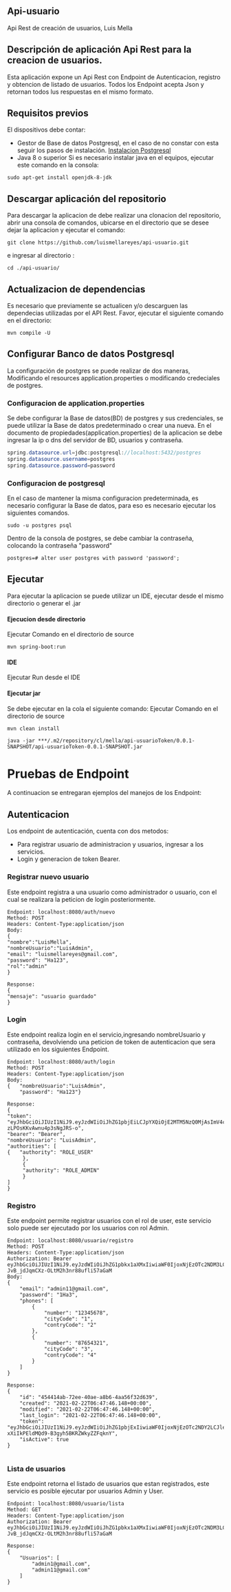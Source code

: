 ## Api-usuario
Api Rest de creación de usuarios, Luis Mella

## Descripción de aplicación Api Rest para la creacion de usuarios.

Esta aplicación expone un Api Rest con Endpoint de Autenticacion, registro y obtencion de listado de usuarios. Todos los Endpoint acepta Json y retornan todos lus respuestas en el mismo formato.

## Requisitos previos

El dispositivos debe contar:
- Gestor de Base de datos Postgresql, en el caso de no constar con esta seguir los pasos de instalación. [Instalacion Postgresql](https://www.postgresql.org/download/ "Descargar Postgresql")
- Java 8 o superior
Si es necesario instalar java en el equipos, ejecutar este comando en la consola:

```
sudo apt-get install openjdk-8-jdk
```

## Descargar aplicación del repositorio

Para descargar la aplicacion de debe realizar una clonacion del repositorio, abrir una consola de comandos, ubicarse en el directorio que se desee dejar la aplicacion y ejecutar el comando:

```
git clone https://github.com/luismellareyes/api-usuario.git
```
e ingresar al directorio :

```
cd ./api-usuario/
```
## Actualizacion de dependencias

Es necesario que previamente se actualicen y/o descarguen las dependecias utilizadas por el API Rest. Favor, ejecutar el siguiente comando en el directorio:

```
mvn compile -U
```

## Configurar Banco de datos Postgresql

La configuración de postgres se puede realizar de dos maneras, Modificando el resources application.properties o modificando credeciales de postgres.
### Configuracion de application.properties

Se debe configurar la Base de datos(BD) de postgres y sus credenciales, se puede utilizar la Base de datos predeterminado o crear una nueva. En el documento de propiedades(application.properties) de la aplicacion se debe ingresar la ip o dns del servidor de BD, usuarios y contraseña.

```java
spring.datasource.url=jdbc:postgresql://localhost:5432/postgres
spring.datasource.username=postgres
spring.datasource.password=password
```
### Configuracion de postgresql
En el caso de mantener la misma configuracion predeterminada, es necesario configurar la Base de datos, para eso es necesario ejecutar los siguientes comandos.

```
sudo -u postgres psql 
```
Dentro de la consola de postgres, se debe cambiar la contraseña, colocando la contraseña "password"
```
postgres=# alter user postgres with password 'password';
```

## Ejecutar 

Para ejecutar la aplicacion se puede utilizar un IDE, ejecutar desde el mismo directorio o generar el .jar

#### Ejecucion desde directorio

Ejecutar Comando en el directorio de source
```
mvn spring-boot:run
```
####  IDE
Ejecutar Run desde el IDE 

#### Ejecutar jar

Se debe ejecutar en la cola el siguiente comando:
Ejecutar Comando en el directorio de source

```
mvn clean install

java -jar ***/.m2/repository/cl/mella/api-usuarioToken/0.0.1-SNAPSHOT/api-usuarioToken-0.0.1-SNAPSHOT.jar
```

# Pruebas de Endpoint

A continuacion se entregaran ejemplos del manejos de los Endpoint:

## Autenticacion

Los endpoint de autenticación, cuenta con dos metodos: 
- Para registrar usuario de administracion y usuarios, ingresar a los servicios.
- Login y generacion de token Bearer.

### Registrar nuevo usuario
Este endpoint registra a una usuario como administrador o usuario, con el cual se realizara la peticion de login posteriormente.
```
Endpoint: localhost:8080/auth/nuevo
Method: POST
Headers: Content-Type:application/json
Body:
{
"nombre":"LuisMella",
"nombreUsuario":"LuisAdmin",
"email": "luismellareyes@gmail.com",
"password": "Ha123",
"rol":"admin"
}

Response:
{
"mensaje": "usuario guardado"
}
```
### Login

Este endpoint realiza login en el servicio,ingresando nombreUsuario y contraseña, devolviendo una peticion de token de autenticacion que sera utilizado en los siguientes Endpoint.
```
Endpoint: localhost:8080/auth/login
Method: POST
Headers: Content-Type:application/json
Body:
{   "nombreUsuario":"LuisAdmin",
    "password": "Ha123"}

Response:
{
"token": "eyJhbGciOiJIUzI1NiJ9.eyJzdWIiOiJhZG1pbjEiLCJpYXQiOjE2MTM5NzQ0MjAsImV4cCI6MTYxNDAxMDQyMH0.zlxx7RwgEYeLFPdCKAn-zLPOsKKvAwnu4p3sNgJRS-o",
"bearer": "Bearer",
"nombreUsuario": "LuisAdmin",
"authorities": [
{   "authority": "ROLE_USER"
     },
     {
     "authority": "ROLE_ADMIN"
     }
]
}
```

### Registro

Este endpoint permite registrar usuarios con el rol de user, este servicio solo puede ser ejecutado por los usuarios con rol Admin.
```
Endpoint: localhost:8080/usuario/registro
Method: POST
Headers: Content-Type:application/json
Authorization: Bearer eyJhbGciOiJIUzI1NiJ9.eyJzdWIiOiJhZG1pbkx1aXMxIiwiaWF0IjoxNjEzOTc2NDM3LCJleHAiOjE2MTQwMTI0Mzd9.X0YLY7ci-JvB_jdJqmCXz-OLtM2h3nr88ufli57aGaM
Body:
{
    "email": "admin11@gmail.com",
    "password": "1Ha3",
    "phones": [
        {
            "number": "12345678",
            "cityCode": "1",
            "contryCode": "2"
        },
        {
            "number": "87654321",
            "cityCode": "3",
            "contryCode": "4"
        }
    ]
}
    
Response:
{
    "id": "454414ab-72ee-40ae-a8b6-4aa56f32d639",
    "created": "2021-02-22T06:47:46.148+00:00",
    "modified": "2021-02-22T06:47:46.148+00:00",
    "last_login": "2021-02-22T06:47:46.148+00:00",
    "token": "eyJhbGciOiJIUzI1NiJ9.eyJzdWIiOiJhZG1pbjExIiwiaWF0IjoxNjEzOTc2NDY2LCJleHAiOjE2MTQwMTI0NjZ9.d0d3qguz-xXiIkPEldMQd9-B3gyh5BKRZWkyZZFqknY",
    "isActive": true
}


```




### Lista de usuarios

Este endpoint retorna el listado de usuarios que estan registrados, este servicio es posible ejecutar por usuarios Admin y User.

```
Endpoint: localhost:8080/usuario/lista
Method: GET
Headers: Content-Type:application/json
Authorization: Bearer eyJhbGciOiJIUzI1NiJ9.eyJzdWIiOiJhZG1pbkx1aXMxIiwiaWF0IjoxNjEzOTc2NDM3LCJleHAiOjE2MTQwMTI0Mzd9.X0YLY7ci-JvB_jdJqmCXz-OLtM2h3nr88ufli57aGaM
    
Response:
{
    "Usuarios": [
        "admin1@gmail.com",
        "admin11@gmail.com"
    ]
}
```
